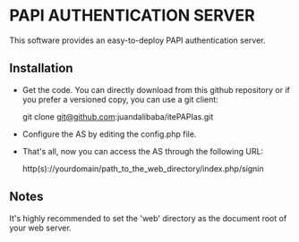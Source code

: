 PAPI AUTHENTICATION SERVER
==========================

This software provides an easy-to-deploy PAPI authentication server.

## Installation

* Get the code. You can directly download from this github repository or 
if you prefer a versioned copy, you can use a git client:

	git clone git@github.com:juandalibaba/itePAPIas.git

* Configure the AS by editing the config.php  file. 

* That's all, now you can access the AS through the following URL:
	
	http(s)://yourdomain/path_to_the_web_directory/index.php/signin

## Notes

It's highly recommended to set the 'web' directory as the document root
of your web server.
